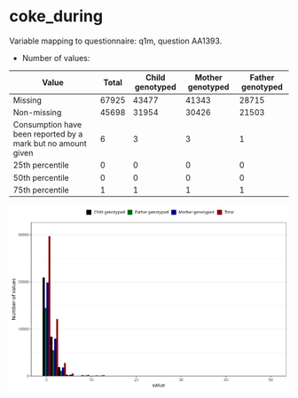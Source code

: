 # coke_during
Variable mapping to questionnaire: q1m, question AA1393.
- Number of values:

| Value | Total | Child genotyped | Mother genotyped | Father genotyped |
| ----- | ----- | --------------- | ---------------- | ---------------- |
| Missing | 67925 | 43477 | 41343 | 28715 |
| Non-missing | 45698 | 31954 | 30426 | 21503 |
| Consumption have been reported by a mark but no amount given | 6 | 3 | 3 |1 |
| 25th percentile | 0 | 0 | 0 | 0 |
| 50th percentile | 0 | 0 | 0 | 0 |
| 75th percentile | 1 | 1 | 1 | 1 |



![](coke_during_n.png)



